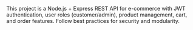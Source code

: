 <!-- Use this file to provide workspace-specific custom instructions to Copilot. For more details, visit https://code.visualstudio.com/docs/copilot/copilot-customization#_use-a-githubcopilotinstructionsmd-file -->

This project is a Node.js + Express REST API for e-commerce with JWT authentication, user roles (customer/admin), product management, cart, and order features. Follow best practices for security and modularity.
